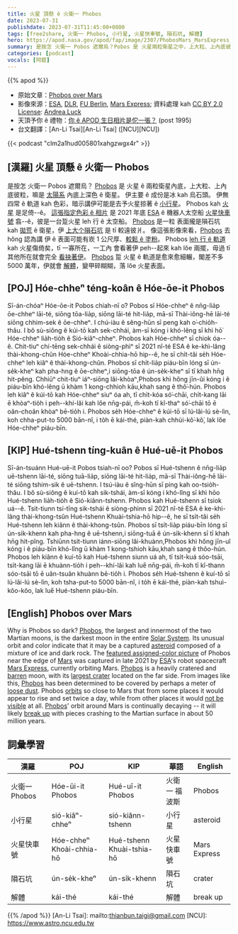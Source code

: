 ```yaml
---
title: 火星 頂懸 ê 火衛一 Phobos
date: 2023-07-31
publishdate: 2023-07-31T11:45:00+0800
tags: [free2share, 火衛一 Phobos, 小行星, 火星快車號, 隕石坑, 解體]
hero: https://apod.nasa.gov/apod/fap/image/2307/PhobosMars_MarsExpress_960.jpg
summary: 是按怎 火衛一 Pobos 遮爾烏？Pobos 是 火星兩粒衛星之中，上大粒、上內底彼粒，嘛是太陽系內底上深色 ê 衛星。
categories: [podcast]
vocals: [阿錕]
---
```


{{% apod %}}

- 原始文章：[Phobos over Mars](https://apod.nasa.gov/apod/ap230731.html)
- 影像來源：[ESA](https://www.esa.int/), [DLR](https://www.dlr.de/EN/organisation-dlr/dlr/dlr-at-a-glance.html), [FU Berlin](https://www.fu-berlin.de/), [Mars Express](https://www.esa.int/Science_Exploration/Space_Science/Mars_Express); 資料處理 kah [CC BY 2.0 License](https://creativecommons.org/licenses/by/2.0/): [Andrea Luck](https://twitter.com/andrluck)
- 天頂予你 ê 禮物：[你 ê APOD 生日相片是佗一張？](https://apod.nasa.gov/apod/calendar/allyears.html) (post 1995)
- 台文翻譯：[An-Li Tsai][An-Li Tsai] ([NCU][NCU])

{{< podcast "clm2a1hud005801xahgzwgx4r" >}}

## [漢羅] 火星 頂懸 ê 火衛一 Phobos
是按怎 火衛一 Pobos 遮爾烏？
[Phobos][Phobos 1] 是 火星 ê 兩粒衛星內底，上大粒、上內底彼粒，嘛是 [太陽系][Solar System] 內底上深色 ê 衛星。
伊主要 ê 成份是冰 kah 烏石頭。
伊無四常 ê 軌道 kah 色彩，暗示講伊可能是去予火星掠著 ê [小行星][asteroid]。
Phobos kah [火星][Mars] 是足倚--ê。
[這張指定色彩 ê 相片][featured assigned-color picture] 是 2021 年底 [ESA][ESA] ê 機器人太空船 [火星快車號][Mars Express] 翕--ê，彼是一台踅火星 leh 行 ê 太空船。
[Phobos][Phobos 2] 是一粒 表面攏是隕石坑 kah [拋荒][barren] ê 衛星，伊 [上大个隕石坑][largest crater] 是 tī 較遠彼爿。
像這張影像來看，[Phobos][Phobos 3] 去 hŏng 認為講 伊 ê 表面可能有崁 1 公尺厚、[較鬆 ê 塗粉][loose dust]。
Phobos [leh 行 ê 軌道][orbits] kah 火星傷倚矣，tī 一寡所在，一工內 會看著伊 peh--起來 kah lŏe 兩擺，毋過 tī 其他所在就會完全 [看袂著伊][not be visible]。
[Phobos][Phobos 4] 踅 火星 ê 軌道是愈來愈細輾，閣差不多 5000 萬年，伊就會 [解體][break up]，變甲碎糊糊，落 lŏe 火星表面。

## [POJ] Hóe-chheⁿ téng-koân ê Hóe-ōe-it Phobos
Sī-án-chóaⁿ Hóe-ōe-it Pobos chiah-nī o͘?
Pobos sī Hóe-chheⁿ ê nn̄g-lia̍p ōe-chheⁿ lāi-té, siōng tōa-lia̍p, siōng lāi-té hit-lia̍p, mā-sī Thài-iông-hē lāi-té siōng chhim-sek ê ōe-chheⁿ.
I chú-iàu ê sêng-hūn sī peng kah o͘-chio̍h-thâu.
I bô sù-siông ê kúi-tō kah sek-chhái, àm-sī kóng i khó-lêng sī khì hō͘ Hóe-chheⁿ lia̍h-tio̍h ê Sió-kiâⁿ-chheⁿ.
Phobos kah Hóe-chheⁿ sī chiok óa--ê.
Chit-tiuⁿ chí-tēng sek-chhái ê siòng-phìⁿ sī 2021 nî-té ESA ê ke-khì-lâng thài-khong-chûn Hóe-chheⁿ Khoài-chhia-hō hip--ê, he sī chi̍t-tâi se̍h Hóe-chheⁿ leh kiâⁿ ê thài-khong-chûn.
Phobos sī chi̍t-lia̍p piáu-bīn lóng sī ún-se̍k-kheⁿ kah pha-hng ê ōe-chheⁿ,i siōng-tōa ê ún-se̍k-kheⁿ sī tī khah hn̄g hit-pêng.
Chhiūⁿ chit-tiuⁿ iáⁿ-siōng lâi-khòaⁿ,Phobos khì hőng jīn-ûi kóng i ê piáu-bīn khó-lêng ū khàm 1 kong-chhioh kāu,khah sang ê thô͘-hún.
Phobos leh kiâⁿ ê kúi-tō kah Hóe-chheⁿ siuⁿ óa ah, tī chi̍t-kóa só͘-chāi, chi̍t-kang lāi ē khòaⁿ-tio̍h i peh--khí-lâi kah lőe  nn̄g-pái, m̄-koh tī kî-thaⁿ só͘-chāi tō ē oân-choân khòaⁿ bē-tio̍h i.
Phobos se̍h Hóe-chheⁿ ê kúi-tō sī lú-lâi-lú sè-lìn, koh chha-put-to 5000 bān-nî, i to̍h ē kái-thé, piàn-kah chhùi-kô͘-kô͘, lak lőe  Hóe-chheⁿ piáu-bīn.

## [KIP] Hué-tshenn tíng-kuân ê Hué-uē-it Phobos
Sī-án-tsuánn Hué-uē-it Pobos tsiah-nī oo?
Pobos sī Hué-tshenn ê nn̄g-lia̍p uē-tshenn lāi-té, siōng tuā-lia̍p, siōng lāi-té hit-lia̍p, mā-sī Thài-iông-hē lāi-té siōng tshim-sik ê uē-tshenn.
I tsú-iàu ê sîng-hūn sī ping kah oo-tsio̍h-thâu.
I bô sù-siông ê kuí-tō kah sik-tshái, àm-sī kóng i khó-lîng sī khì hōo Hué-tshenn lia̍h-tio̍h ê Sió-kiânn-tshenn.
Phobos kah Hué-tshenn sī tsiok uá--ê.
Tsit-tiunn tsí-tīng sik-tshái ê siòng-phìnn sī 2021 nî-té ESA ê ke-khì-lâng thài-khong-tsûn Hué-tshenn Khuài-tshia-hō hip--ê, he sī tsi̍t-tâi se̍h Hué-tshenn leh kiânn ê thài-khong-tsûn.
Phobos sī tsi̍t-lia̍p piáu-bīn lóng sī ún-si̍k-khenn kah pha-hng ê uē-tshenn,i siōng-tuā ê ún-si̍k-khenn sī tī khah hn̄g hit-pîng.
Tshiūnn tsit-tiunn iánn-siōng lâi-khuànn,Phobos khì hőng jīn-uî kóng i ê piáu-bīn khó-lîng ū khàm 1 kong-tshioh kāu,khah sang ê thôo-hún.
Phobos leh kiânn ê kuí-tō kah Hué-tshenn siunn uá ah, tī tsi̍t-kuá sóo-tsāi, tsi̍t-kang lāi ē khuànn-tio̍h i peh--khí-lâi kah lue̋  nn̄g-pái, m̄-koh tī kî-thann sóo-tsāi tō ē uân-tsuân khuànn bē-tio̍h i.
Phobos se̍h Hué-tshenn ê kuí-tō sī lú-lâi-lú sè-lìn, koh tsha-put-to 5000 bān-nî, i to̍h ē kái-thé, piàn-kah tshuì-kôo-kôo, lak lue̋  Hué-tshenn piáu-bīn.

## [English] Phobos over Mars
Why is Phobos so dark?
[Phobos][Phobos 1], the largest and innermost of the two Martian moons, is the darkest moon in the entire [Solar System][Solar System].
Its unusual orbit and color indicate that it may be a captured [asteroid][asteroid] composed of a mixture of ice and dark rock.
The [featured assigned-color picture][featured assigned-color picture] of Phobos near the edge of [Mars][Mars] was captured in late 2021 by [ESA][ESA]'s robot spacecraft [Mars Express][Mars Express], currently orbiting Mars.
[Phobos][Phobos 2] is a heavily cratered and [barren][barren] moon, with its [largest crater][largest crater] located on the far side.
From images like this, [Phobos][Phobos 3] has been determined to be covered by perhaps a meter of [loose dust][loose dust].
Phobos [orbits][orbits] so close to Mars that from some places it would appear to rise and set twice a day, while from other places it would [not be visible][not be visible] at all.
[Phobos][Phobos 4]' orbit around Mars is continually decaying -- it will likely [break up][break up] with pieces crashing to the Martian surface in about 50 million years.

## 詞彙學習

|漢羅|POJ|KIP|華語|English|
|-|-|-|-|-|
|火衛一 Phobos|Hóe-ūi-it Phobos|Hué-uī-it Phobos|火衛一 福波斯|Phobos|
|小行星|sió-kiâⁿ-chheⁿ|sió-kiânn-tshenn|小行星|asteroid|
|火星快車號|Hóe-chheⁿ Khoài-chhia-hō|Hué-tshenn Khuài-tshia-hō|火星快車號|Mars Express|
|隕石坑|ún-se̍k-kheⁿ|ún-si̍k-khenn|隕石坑|crater|
|解體|kái-thé|kái-thé|解體|break up|

{{% /apod %}}
[An-Li Tsai]: mailto:thianbun.taigi@gmail.com
[NCU]: https://www.astro.ncu.edu.tw

[copyright]: https://apod.nasa.gov/apod/fap/lib/about_apod.html#srapply
[License]: https://creativecommons.org/licenses/by/2.0/

[Phobos 1]:https://solarsystem.nasa.gov/moons/mars-moons/phobos/in-depth/
[Solar System]:https://solarsystem.nasa.gov/planets/overview/
[asteroid]:https://solarsystem.nasa.gov/asteroids-comets-and-meteors/asteroids/overview/
[featured assigned-color picture]:https://www.flickr.com/photos/192271236@N03/53063793187/in/pool-apods/
[Mars]:https://solarsystem.nasa.gov/planets/mars/overview/
[ESA]:https://www.esa.int
[Mars Express]:https://www.esa.int/Science_Exploration/Space_Science/Mars_Express
[Phobos 2]:https://apod.nasa.gov/apod/ap080414.html
[barren]:https://apod.nasa.gov/apod/ap031109.html
[largest crater]:https://apod.nasa.gov/apod/ap230708.html
[Phobos 3]:https://apod.nasa.gov/apod/ap061203.html
[loose dust]:https://apod.nasa.gov/apod/ap980914.html
[orbits]:http://www.youtube.com/watch?v=7rxqZcO-0uI
[not be visible]:https://img.jagranjosh.com/images/2023/June/2062023/find-the-cat-in-leaves.jpg
[Phobos 4]:https://en.wikipedia.org/wiki/Phobos_(moon)
[break up]:https://ui.adsabs.harvard.edu/abs/2008AGUFM.P51C1423H/abstract
